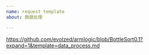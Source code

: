 ```yaml
---
name: request template
about: 数据处理

---
```


https://github.com/evolzed/armlogic/blob/BottleSort0.1?expand=1&template=data_process.md
